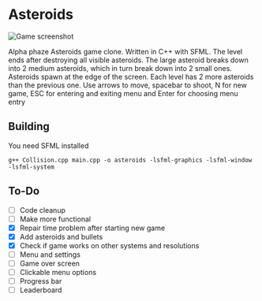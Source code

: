 # Asteroids

![Game screenshot](https://maciej.ml/projects/Asteroids/Asteroids.png)

Alpha phaze Asteroids game clone. Written in C++ with SFML.
The level ends after destroying all visible asteroids.
The large asteroid breaks down into 2 medium asteroids, which in turn break down into 2 small ones.
Asteroids spawn at the edge of the screen.
Each level has 2 more asteroids than the previous one.
Use arrows to move, spacebar to shoot, N for new game, ESC for entering and exiting menu and Enter for choosing menu entry

## Building
You need SFML installed
````shell
g++ Collision.cpp main.cpp -o asteroids -lsfml-graphics -lsfml-window -lsfml-system
````
## To-Do
* [ ] Code cleanup
* [ ] Make more functional
* [x] Repair time problem after starting new game
* [x] Add asteroids and bullets
* [x] Check if game works on other systems and resolutions
* [ ] Menu and settings
* [ ] Game over screen
* [ ] Clickable menu options
* [ ] Progress bar
* [ ] Leaderboard

